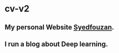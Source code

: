 # cv-v2
## My personal Website [Syedfouzan](https://www.syedfouzan.com/).
## I run a blog about Deep learning.
